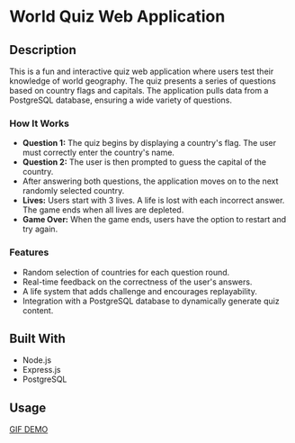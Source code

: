 # World Quiz Web Application


## Description

This is a fun and interactive quiz web application where users test their knowledge of world geography. The quiz presents a series of questions based on country flags and capitals. The application pulls data from a PostgreSQL database, ensuring a wide variety of questions.

### How It Works
- **Question 1:** The quiz begins by displaying a country's flag. The user must correctly enter the country's name.
- **Question 2:** The user is then prompted to guess the capital of the country.
- After answering both questions, the application moves on to the next randomly selected country.
- **Lives:** Users start with 3 lives. A life is lost with each incorrect answer. The game ends when all lives are depleted.
- **Game Over:** When the game ends, users have the option to restart and try again.

### Features
- Random selection of countries for each question round.
- Real-time feedback on the correctness of the user's answers.
- A life system that adds challenge and encourages replayability.
- Integration with a PostgreSQL database to dynamically generate quiz content.

## Built With
- Node.js
- Express.js
- PostgreSQL


## Usage

[GIF DEMO](https://github.com/dimitrova55/Country-QUIZ/blob/main/quiz_demo.gif)